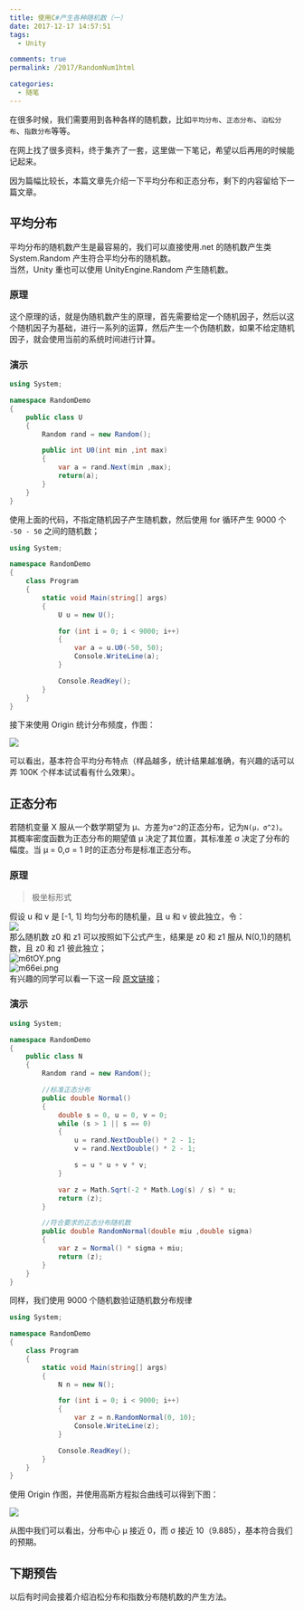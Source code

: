 ```yaml
---
title: 使用C#产生各种随机数（一）
date: 2017-12-17 14:57:51
tags:
  - Unity

comments: true
permalink: /2017/RandomNum1html

categories:
  - 随笔
---
```


在很多时候，我们需要用到各种各样的随机数，比如`平均分布`、`正态分布`、`泊松分布`、`指数分布`等等。

在网上找了很多资料，终于集齐了一套，这里做一下笔记，希望以后再用的时候能记起来。

<!-- more -->

因为篇幅比较长，本篇文章先介绍一下平均分布和正态分布，剩下的内容留给下一篇文章。

## 平均分布

平均分布的随机数产生是最容易的，我们可以直接使用.net 的随机数产生类 System.Random 产生符合平均分布的随机数。  
当然，Unity 重也可以使用 UnityEngine.Random 产生随机数。

### 原理

这个原理的话，就是伪随机数产生的原理，首先需要给定一个随机因子，然后以这个随机因子为基础，进行一系列的运算，然后产生一个伪随机数，如果不给定随机因子，就会使用当前的系统时间进行计算。

### 演示

```cs
using System;

namespace RandomDemo
{
    public class U
    {
        Random rand = new Random();

        public int U0(int min ,int max)
        {
            var a = rand.Next(min ,max);
            return(a);
        }
    }
}
```

使用上面的代码，不指定随机因子产生随机数，然后使用 for 循环产生 9000 个 `-50 - 50` 之间的随机数；

```cs
using System;

namespace RandomDemo
{
    class Program
    {
        static void Main(string[] args)
        {
            U u = new U();

            for (int i = 0; i < 9000; i++)
            {
                var a = u.U0(-50, 50);
                Console.WriteLine(a);
            }

            Console.ReadKey();
        }
    }
}
```

接下来使用 Origin 统计分布频度，作图：

![](https://s1.ax2x.com/2017/12/17/mtFza.png)

可以看出，基本符合平均分布特点（样品越多，统计结果越准确，有兴趣的话可以弄 100K 个样本试试看有什么效果）。

## 正态分布

若随机变量 X 服从一个数学期望为 μ、方差为`σ^2`的正态分布，记为`N(μ，σ^2)`。其概率密度函数为正态分布的期望值 μ 决定了其位置，其标准差 σ 决定了分布的幅度。当 μ = 0,σ = 1 时的正态分布是标准正态分布。

### 原理

> 极坐标形式

假设 u 和 v 是 [-1, 1] 均匀分布的随机量，且 u 和 v 彼此独立，令：  
![](https://s1.ax2x.com/2017/12/17/m6A5r.png)  
那么随机数 z0 和 z1 可以按照如下公式产生，结果是 z0 和 z1 服从 N(0,1)的随机数，且 z0 和 z1 彼此独立；  
![m6tOY.png](https://s1.ax2x.com/2017/12/17/m6tOY.png)  
![m66ei.png](https://s1.ax2x.com/2017/12/17/m66ei.png)  
有兴趣的同学可以看一下这一段 [原文链接](https://en.wikipedia.org/wiki/Box%E2%80%93Muller_transform)；

### 演示

```cs
using System;

namespace RandomDemo
{
    public class N
    {
        Random rand = new Random();

        //标准正态分布
        public double Normal()
        {
            double s = 0, u = 0, v = 0;
            while (s > 1 || s == 0)
            {
                u = rand.NextDouble() * 2 - 1;
                v = rand.NextDouble() * 2 - 1;

                s = u * u + v * v;
            }

            var z = Math.Sqrt(-2 * Math.Log(s) / s) * u;
            return (z);
        }

        //符合要求的正态分布随机数
        public double RandomNormal(double miu ,double sigma)
        {
            var z = Normal() * sigma + miu;
            return (z);
        }
    }
}
```

同样，我们使用 9000 个随机数验证随机数分布规律

```cs
using System;

namespace RandomDemo
{
    class Program
    {
        static void Main(string[] args)
        {
            N n = new N();

            for (int i = 0; i < 9000; i++)
            {
                var z = n.RandomNormal(0, 10);
                Console.WriteLine(z);
            }

            Console.ReadKey();
        }
    }
}
```

使用 Origin 作图，并使用高斯方程拟合曲线可以得到下图：

![](https://s1.ax2x.com/2017/12/17/m6iJ6.png)

从图中我们可以看出，分布中心 μ 接近 0，而 σ 接近 10（9.885），基本符合我们的预期。

## 下期预告

以后有时间会接着介绍泊松分布和指数分布随机数的产生方法。
